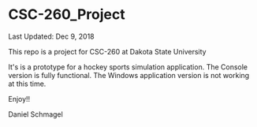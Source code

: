 # CSC-260_Project
Last Updated: Dec 9, 2018


This repo is a project for CSC-260 at Dakota State University 

It's is a prototype for a hockey sports simulation application.
The Console version is fully functional.
The Windows application version is not working at this time.

Enjoy!!

Daniel Schmagel